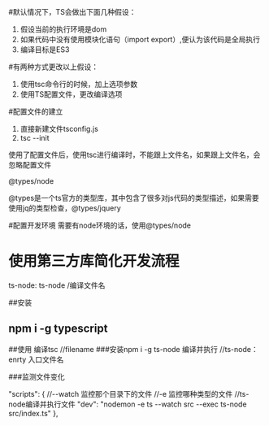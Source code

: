 #默认情况下，TS会做出下面几种假设：
1. 假设当前的执行环境是dom
2. 如果代码中没有使用模块化语句（import export）,便认为该代码是全局执行
3. 编译目标是ES3

#有两种方式更改以上假设：
1. 使用tsc命令行的时候，加上选项参数
2. 使用TS配置文件，更改编译选项

#配置文件的建立
1. 直接新建文件tsconfig.js
2. tsc --init


使用了配置文件后，使用tsc进行编译时，不能跟上文件名，如果跟上文件名，会忽略配置文件


@types/node

@types是一个ts官方的类型库，其中包含了很多对js代码的类型描述，如果需要使用jq的类型检查，@types/jquery


#配置开发环境
需要有node环境的话，使用@types/node             

#   使用第三方库简化开发流程
ts-node:    ts-node /编译文件名

##安装
## npm i -g typescript

##使用
编译tsc         //filename
###安装npm i -g ts-node
编译并执行      //ts-node：  enrty           入口文件名  

###监测文件变化

  "scripts": {
    //--watch  监控那个目录下的文件
    //-e    监控哪种类型的文件
    //ts-node编译并执行文件
    "dev": "nodemon -e ts --watch src --exec ts-node src/index.ts"
  },







